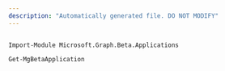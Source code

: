 ```yaml
---
description: "Automatically generated file. DO NOT MODIFY"
---
```


```powershellv2

Import-Module Microsoft.Graph.Beta.Applications

Get-MgBetaApplication

```